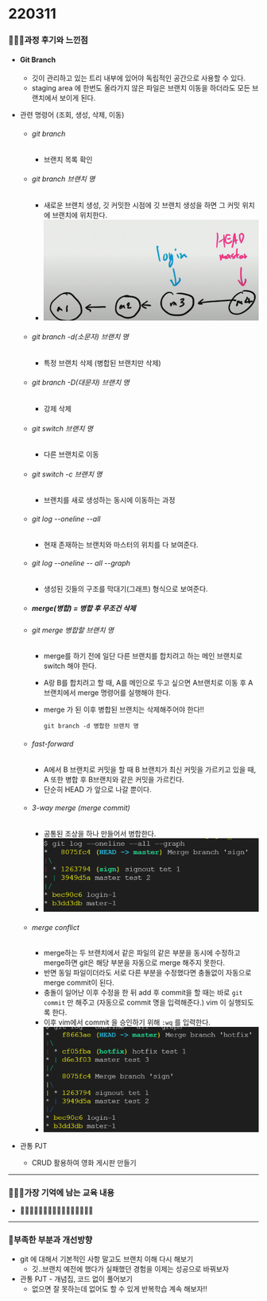 # 220311

### 👨🏼‍🏫과정 후기와 느낀점

- #### Git Branch

  - 깃이 관리하고 있는 트리 내부에 있어야 독립적인 공간으로 사용할 수 있다. 
  - staging area 에 한번도 올라가지 않은 파일은 브랜치 이동을 하더라도 모든 브랜치에서 보이게 된다.

- 관련 명령어 (조회, 생성, 삭제, 이동)	

  - ###### git branch

    - 브랜치 목록 확인

  - ###### git branch 브랜치 명

    - 새로운 브랜치 생성, 깃 커밋한 시점에 깃 브랜치 생성을 하면 그 커밋 위치에 브랜치에 위치한다.
    - ![image-20220311093140953](220311.assets/image-20220311093140953.png)

  - ###### git branch -d(소문자) 브랜치 명

    - 특정 브랜치 삭제 (병합된 브랜치만 삭제)

  - ###### git branch -D(대문자) 브랜치 명

    - 강제 삭제

  - ###### git switch 브랜치 명

    - 다른 브랜치로 이동

  - ###### git switch -c 브랜치 명

    - 브랜치를 새로 생성하는 동시에 이동하는 과정

  - ###### git log --oneline --all

    - 현재 존재하는 브랜치와 마스터의 위치를 다 보여준다.

  - ###### git log --oneline -- all --graph

    - 생성된 깃들의 구조를 막대기(그래프) 형식으로 보여준다.


  - ##### merge(병합) = 병합 후 무조건 삭제

  - ###### git merge 병합할 브랜치 명

    - merge를 하기 전에 일단 다른 브랜치를 합치려고 하는 메인 브랜치로 switch 해야 한다. 

    - A랑 B를 합치려고 할 때, A를 메인으로 두고 싶으면 A브랜치로 이동 후 A 브랜치에서 merge 명령어를 실행해야 한다.

    - merge 가 된 이후 병합된 브랜치는 삭제해주어야 한다!!

      `git branch -d 병합한 브랜치 명`

  - ###### fast-forward

    - A에서 B 브랜치로 커밋을 할 때 B 브랜치가 최신 커밋을 가르키고 있을 때, A 또한 병합 후 B브랜치와 같은 커밋을 가르킨다.
    - 단순히 HEAD 가 앞으로 나갈 뿐이다.

  - ###### 3-way merge (merge commit)

    - 공통된 조상을 하나 만들어서 병합한다.
    - ![image-20220311102633714](220311.assets/image-20220311102633714.png)

  - ###### merge conflict

    - merge하는 두 브랜치에서 같은 파일의 같은 부분을 동시에 수정하고 merge하면 git은 해당 부분을 자동으로 merge 해주지 못한다.
    - 반면 동일 파일이더라도 서로 다른 부분을 수정했다면 충돌없이 자동으로 merge commit이 된다.
    - 충돌이 일어난 이후 수정을 한 뒤 add 후 commit을 할 때는 바로 `git commit` 만 해주고 (자동으로 commit 명을 입력해준다.) vim 이 실행되도록 한다.
    - 이후 vim에서 commit 을 승인하기 위해 `:wq` 를 입력한다.
    - ![image-20220311104347451](220311.assets/image-20220311104347451.png)



- 관통 PJT
  - CRUD 활용하여 영화 게시판 만들기

---

### 💁🏼‍♂️가장 기억에 남는 교육 내용

- 🦖🦖🦖🦖🦖🦖🦖🦖🦖🦖🦖🦖🦖🦖🦖🦖

---

### 💫부족한 부분과 개선방향

- git 에 대해서 기본적인 사항 말고도 브랜치 이해 다시 해보기
  - 깃..브랜치 예전에 했다가 실패했던 경험을 이제는 성공으로 바꿔보자
- 관통 PJT - 개념집, 코드 없이 풀어보기
  - 없으면 잘 못하는데 없어도 할 수 있게 반복학습 계속 해보자!!

